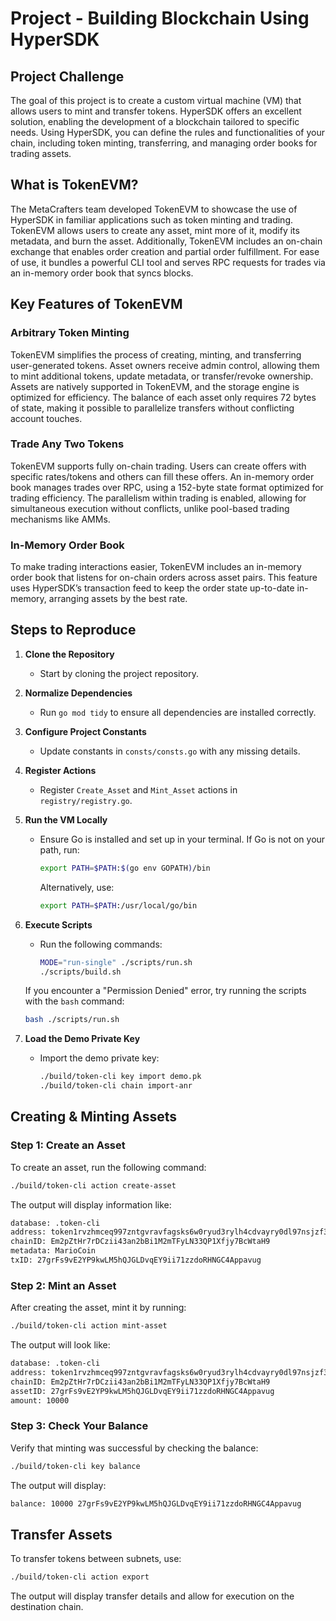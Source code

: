 # Project - Building Blockchain Using HyperSDK

## Project Challenge
The goal of this project is to create a custom virtual machine (VM) that allows users to mint and transfer tokens. HyperSDK offers an excellent solution, enabling the development of a blockchain tailored to specific needs. Using HyperSDK, you can define the rules and functionalities of your chain, including token minting, transferring, and managing order books for trading assets.

## What is TokenEVM?
The MetaCrafters team developed TokenEVM to showcase the use of HyperSDK in familiar applications such as token minting and trading. TokenEVM allows users to create any asset, mint more of it, modify its metadata, and burn the asset. Additionally, TokenEVM includes an on-chain exchange that enables order creation and partial order fulfillment. For ease of use, it bundles a powerful CLI tool and serves RPC requests for trades via an in-memory order book that syncs blocks.

## Key Features of TokenEVM

### Arbitrary Token Minting
TokenEVM simplifies the process of creating, minting, and transferring user-generated tokens. Asset owners receive admin control, allowing them to mint additional tokens, update metadata, or transfer/revoke ownership. Assets are natively supported in TokenEVM, and the storage engine is optimized for efficiency. The balance of each asset only requires 72 bytes of state, making it possible to parallelize transfers without conflicting account touches.

### Trade Any Two Tokens
TokenEVM supports fully on-chain trading. Users can create offers with specific rates/tokens and others can fill these offers. An in-memory order book manages trades over RPC, using a 152-byte state format optimized for trading efficiency. The parallelism within trading is enabled, allowing for simultaneous execution without conflicts, unlike pool-based trading mechanisms like AMMs.

### In-Memory Order Book
To make trading interactions easier, TokenEVM includes an in-memory order book that listens for on-chain orders across asset pairs. This feature uses HyperSDK’s transaction feed to keep the order state up-to-date in-memory, arranging assets by the best rate.

## Steps to Reproduce

1. **Clone the Repository**
   - Start by cloning the project repository.

2. **Normalize Dependencies**
   - Run `go mod tidy` to ensure all dependencies are installed correctly.

3. **Configure Project Constants**
   - Update constants in `consts/consts.go` with any missing details.

4. **Register Actions**
   - Register `Create_Asset` and `Mint_Asset` actions in `registry/registry.go`.

5. **Run the VM Locally**
   - Ensure Go is installed and set up in your terminal. If Go is not on your path, run:
     ```bash
     export PATH=$PATH:$(go env GOPATH)/bin
     ```
     Alternatively, use:
     ```bash
     export PATH=$PATH:/usr/local/go/bin
     ```

6. **Execute Scripts**
   - Run the following commands:
     ```bash
     MODE="run-single" ./scripts/run.sh
     ./scripts/build.sh
     ```

   If you encounter a "Permission Denied" error, try running the scripts with the `bash` command:
   ```bash
   bash ./scripts/run.sh
   ```

7. **Load the Demo Private Key**
   - Import the demo private key:
     ```bash
     ./build/token-cli key import demo.pk
     ./build/token-cli chain import-anr
     ```

## Creating & Minting Assets

### Step 1: Create an Asset
To create an asset, run the following command:
```bash
./build/token-cli action create-asset
```
The output will display information like:
```bash
database: .token-cli
address: token1rvzhmceq997zntgvravfagsks6w0ryud3rylh4cdvayry0dl97nsjzf3yp
chainID: Em2pZtHr7rDCzii43an2bBi1M2mTFyLN33QP1Xfjy7BcWtaH9
metadata: MarioCoin
txID: 27grFs9vE2YP9kwLM5hQJGLDvqEY9ii71zzdoRHNGC4Appavug
```

### Step 2: Mint an Asset
After creating the asset, mint it by running:
```bash
./build/token-cli action mint-asset
```
The output will look like:
```bash
database: .token-cli
address: token1rvzhmceq997zntgvravfagsks6w0ryud3rylh4cdvayry0dl97nsjzf3yp
chainID: Em2pZtHr7rDCzii43an2bBi1M2mTFyLN33QP1Xfjy7BcWtaH9
assetID: 27grFs9vE2YP9kwLM5hQJGLDvqEY9ii71zzdoRHNGC4Appavug
amount: 10000
```

### Step 3: Check Your Balance
Verify that minting was successful by checking the balance:
```bash
./build/token-cli key balance
```
The output will display:
```bash
balance: 10000 27grFs9vE2YP9kwLM5hQJGLDvqEY9ii71zzdoRHNGC4Appavug
```

## Transfer Assets

To transfer tokens between subnets, use:
```bash
./build/token-cli action export
```
The output will display transfer details and allow for execution on the destination chain.
